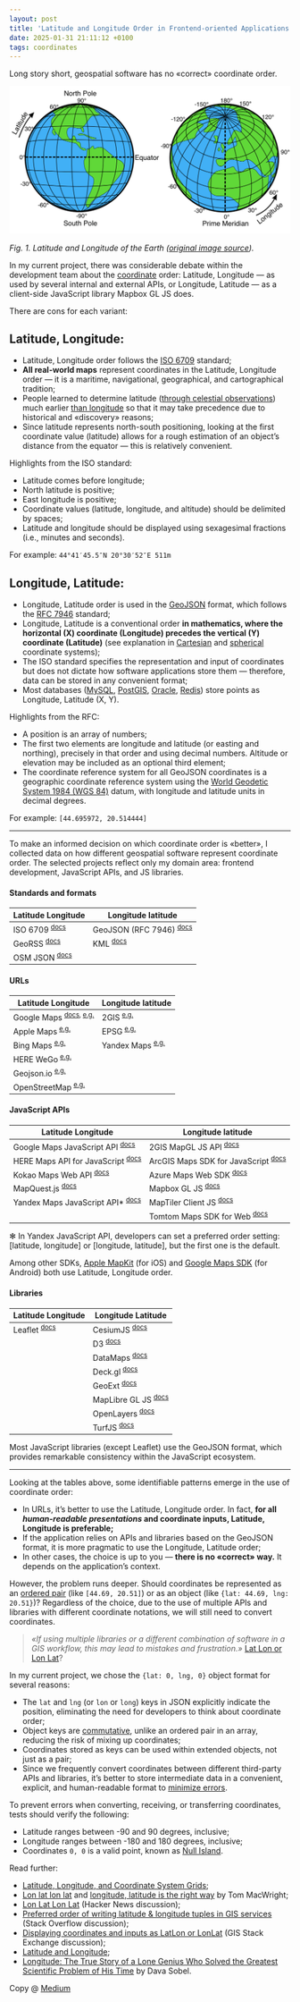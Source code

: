 ```yaml
---
layout: post
title: 'Latitude and Longitude Order in Frontend-oriented Applications'
date: 2025-01-31 21:11:12 +0100
tags: coordinates
---
```


Long story short, geospatial software has no «correct» coordinate order.

![Latitude and Longitude of the Earth](/assets/2025-01-31/01-latitude-longitude.png)

_Fig. 1. Latitude and Longitude of the Earth ([original image source](https://commons.wikimedia.org/wiki/File:Latitude_and_Longitude_of_the_Earth.svg))._

In my current project, there was considerable debate within the development team about the [coordinate](https://en.wikipedia.org/wiki/Geographic_coordinate_system) order: Latitude, Longitude — as used by several internal and external APIs, or Longitude, Latitude — as a client-side JavaScript library Mapbox GL JS does.

There are cons for each variant:

## Latitude, Longitude:

- Latitude, Longitude order follows the [ISO 6709](https://en.wikipedia.org/wiki/ISO_6709) standard;
- **All real-world maps** represent coordinates in the Latitude, Longitude order — it is a maritime, navigational, geographical, and cartographical tradition;
- People learned to determine latitude ([through celestial observations](https://en.wikipedia.org/wiki/Celestial_navigation)) much earlier [than longitude](https://en.wikipedia.org/wiki/History_of_longitude) so that it may take precedence due to historical and «discovery» reasons;
- Since latitude represents north-south positioning, looking at the first coordinate value (latitude) allows for a rough estimation of an object’s distance from the equator — this is relatively convenient.

Highlights from the ISO standard:

- Latitude comes before longitude;
- North latitude is positive;
- East longitude is positive;
- Coordinate values (latitude, longitude, and altitude) should be delimited by spaces;
- Latitude and longitude should be displayed using sexagesimal fractions (i.e., minutes and seconds).

For example: `44°41′45.5″N 20°30′52″E 511m`

## Longitude, Latitude:

- Longitude, Latitude order is used in the [GeoJSON](https://geojson.org) format, which follows the [RFC 7946](https://datatracker.ietf.org/doc/html/rfc7946) standard;
- Longitude, Latitude is a conventional order **in mathematics, where the horizontal (X) coordinate (Longitude) precedes the vertical (Y) coordinate (Latitude)** (see explanation in [Cartesian](https://en.wikipedia.org/wiki/Cartesian_coordinate_system) and [spherical](https://en.wikipedia.org/wiki/Spherical_coordinate_system) coordinate systems);
- The ISO standard specifies the representation and input of coordinates but does not dictate how software applications store them — therefore, data can be stored in any convenient format;
- Most databases ([MySQL](https://dev.mysql.com/doc/refman/8.4/en/gis-point-property-functions.html), [PostGIS](https://postgis.net/documentation/tips/lon-lat-or-lat-lon/), [Oracle](https://docs.oracle.com/en/database/oracle/oracle-database/19/spatl/coordinate-systems-concepts.html#GUID-5CDBB4BD-2721-43A1-99DD-C195B909F85B), [Redis](https://redis.io/docs/latest/develop/interact/search-and-query/advanced-concepts/geo/)) store points as Longitude, Latitude (X, Y).

Highlights from the RFC:

- A position is an array of numbers;
- The first two elements are longitude and latitude (or easting and northing), precisely in that order and using decimal numbers. Altitude or elevation may be included as an optional third element;
- The coordinate reference system for all GeoJSON coordinates is a geographic coordinate reference system using the [World Geodetic System 1984 (WGS 84)](https://en.wikipedia.org/wiki/World_Geodetic_System#WGS_84) datum, with longitude and latitude units in decimal degrees.

For example: `[44.695972, 20.514444]`

---

To make an informed decision on which coordinate order is «better», I collected data on how different geospatial software represent coordinate order. The selected projects reflect only my domain area: frontend development, JavaScript APIs, and JS libraries.

#### Standards and formats

| Latitude Longitude                                                          | Longitude latitude                                                                                             |
| --------------------------------------------------------------------------- | -------------------------------------------------------------------------------------------------------------- |
| ISO 6709 <sup>[docs](https://en.wikipedia.org/wiki/ISO_6709)</sup>          | GeoJSON (RFC 7946) <sup>[docs](https://datatracker.ietf.org/doc/html/rfc7946#section-4)</sup>                  |
| GeoRSS <sup>[docs](https://www.ogc.org/publications/standard/georss/)</sup> | KML <sup>[docs](https://developers.google.com/kml/documentation/kmlreference#elements-specific-to-point)</sup> |
| OSM JSON <sup>[docs](https://wiki.openstreetmap.org/wiki/OSM_JSON)</sup>    |                                                                                                                |

#### URLs

| Latitude Longitude                                                                                                                                                                      | Longitude latitude                                                                       |
| --------------------------------------------------------------------------------------------------------------------------------------------------------------------------------------- | ---------------------------------------------------------------------------------------- |
| Google Maps <sup>[docs](https://developers.google.com/maps/documentation/urls/get-started#constructing-valid-urls), [e.g.](https://www.google.com/maps/@44.8198261,20.436645,16z)</sup> | 2GIS <sup>[e.g.](https://2gis.ae/dubai/geo/13933647002594323/55.27434%2C25.197091)</sup> |
| Apple Maps <sup>[e.g.](https://beta.maps.apple.com/?ll=44.818161959837006%2C20.443788177820323&spn=0.040468247493485876%2C0.09146203301651212)</sup>                                    | EPSG <sup>[e.g.](https://epsg.io/map#srs=4326&x=20.442413&y=44.819579&z=17)</sup>        |
| Bing Maps <sup>[e.g.](https://www.bing.com/maps?cp=44.823653%7E20.450316&lvl=17.5)</sup>                                                                                                | Yandex Maps <sup>[e.g.](https://yandex.com/maps/?ll=20.453578%2C44.817094)</sup>         |
| HERE WeGo <sup>[e.g.](https://maps.here.com/?map=44.82377,20.45185)</sup>                                                                                                               |                                                                                          |
| Geojson.io <sup>[e.g.](https://geojson.io/#id=gist:anonymous/&map=15.87/44.823377/20.448848)</sup>                                                                                      |                                                                                          |
| OpenStreetMap <sup>[e.g.](https://www.openstreetmap.org/#map=19/44.823027/20.447236)</sup>                                                                                              |                                                                                          |

#### JavaScript APIs

| Latitude Longitude                                                                                                                              | Longitude latitude                                                                                                                            |
| ----------------------------------------------------------------------------------------------------------------------------------------------- | --------------------------------------------------------------------------------------------------------------------------------------------- |
| Google Maps JavaScript API <sup>[docs](https://developers.google.com/maps/documentation/javascript/reference/coordinates)</sup>                 | 2GIS MapGL JS API <sup>[docs](https://docs.2gis.com/en/mapgl/reference/Map)</sup>                                                             |
| HERE Maps API for JavaScript <sup>[docs](https://www.here.com/docs/bundle/maps-api-for-javascript-api-reference/page/H.Map.html#.Options)</sup> | ArcGIS Maps SDK for JavaScript <sup>[docs](https://developers.arcgis.com/javascript/latest/maps-2d/#set-the-visible-portion-of-the-map)</sup> |
| Kokao Maps Web API <sup>[docs](https://apis.map.kakao.com/web/documentation/#LatLng)</sup>                                                      | Azure Maps Web SDK <sup>[docs](https://learn.microsoft.com/en-us/azure/azure-maps/how-to-use-map-control)</sup>                               |
| MapQuest.js <sup>[docs](https://developer.mapquest.com/documentation/sdks/mapquest-js/)</sup>                                                   | Mapbox GL JS <sup>[docs](https://docs.mapbox.com/mapbox-gl-js/api/geography/#lnglat)</sup>                                                    |
| Yandex Maps JavaScript API\* <sup>[docs](https://yandex.com/dev/jsapi-v2-1/doc/en/v2-1/ref/reference/meta#coordinatesOrder)</sup>               | MapTiler Client JS <sup>[docs](https://docs.maptiler.com/client-js/coordinates/)</sup>                                                        |
|                                                                                                                                                 | Tomtom Maps SDK for Web <sup>[docs](https://developer.tomtom.com/maps-sdk-web-js/documentation#Maps.LngLat)</sup>                             |

✻ In Yandex JavaScript API, developers can set a preferred order setting: [latitude, longitude] or [longitude, latitude], but the first one is the default.

Among other SDKs, [Apple MapKit](https://developer.apple.com/documentation/mapkitjs/mapkit.coordinate/mapkit.coordinate) (for iOS) and [Google Maps SDK](https://developers.google.com/maps/documentation/android-sdk/coordinates) (for Android) both use Latitude, Longitude order.

#### Libraries

| Latitude Longitude                                                     | Longitude Latitude                                                                                    |
| ---------------------------------------------------------------------- | ----------------------------------------------------------------------------------------------------- |
| Leaflet <sup>[docs](https://leafletjs.com/reference.html#latlng)</sup> | CesiumJS <sup>[docs](https://cesium.com/learn/cesiumjs-learn/cesiumjs-quickstart/)</sup>              |
|                                                                        | D3 <sup>[docs](https://github.com/d3/d3-geo)</sup>                                                    |
|                                                                        | DataMaps <sup>[docs](https://github.com/markmarkoh/datamaps/blob/master/README.md)</sup>              |
|                                                                        | Deck.gl <sup>[docs](https://deck.gl/docs/developer-guide/coordinate-systems)</sup>                    |
|                                                                        | GeoExt <sup>[docs](https://geoext.github.io/geoext/)</sup>                                            |
|                                                                        | MapLibre GL JS <sup>[docs](https://maplibre.org/maplibre-gl-js/docs/API/classes/LngLat/)</sup>        |
|                                                                        | OpenLayers <sup>[docs](https://openlayers.org/en/latest/apidoc/module-ol_proj.html#.fromLonLat)</sup> |
|                                                                        | TurfJS <sup>[docs](https://turfjs.org/docs/getting-started)</sup>                                     |

Most JavaScript libraries (except Leaflet) use the GeoJSON format, which provides remarkable consistency within the JavaScript ecosystem.

---

Looking at the tables above, some identifiable patterns emerge in the use of coordinate order:

- In URLs, it’s better to use the Latitude, Longitude order. In fact, **for all _human-readable presentations_ and coordinate inputs, Latitude, Longitude is preferable;**
- If the application relies on APIs and libraries based on the GeoJSON format, it is more pragmatic to use the Longitude, Latitude order;
- In other cases, the choice is up to you — **there is no «correct» way.** It depends on the application’s context.

However, the problem runs deeper. Should coordinates be represented as an [ordered pair](https://en.wikipedia.org/wiki/Ordered_pair) (like `[44.69, 20.51]`) or as an object (like `{lat: 44.69, lng: 20.51}`)? Regardless of the choice, due to the use of multiple APIs and libraries with different coordinate notations, we will still need to convert coordinates.

> _«If using multiple libraries or a different combination of software in a GIS workflow, this may lead to mistakes and frustration.»_ [Lat Lon or Lon Lat](https://observablehq.com/@clhenrick/lat-lon-or-lon-lat)?

In my current project, we chose the `{lat: 0, lng, 0}` object format for several reasons:

- The `lat` and `lng` (or `lon` or `long`) keys in JSON explicitly indicate the position, eliminating the need for developers to think about coordinate order;
- Object keys are [commutative](https://en.wikipedia.org/wiki/Commutative_property), unlike an ordered pair in an array, reducing the risk of mixing up coordinates;
- Coordinates stored as keys can be used within extended objects, not just as a pair;
- Since we frequently convert coordinates between different third-party APIs and libraries, it’s better to store intermediate data in a convenient, explicit, and human-readable format to [minimize errors](https://adequatica.github.io/2022/09/26/field-notes-in-software-testing.html#on-coordinates).

To prevent errors when converting, receiving, or transferring coordinates, tests should verify the following:

- Latitude ranges between -90 and 90 degrees, inclusive;
- Longitude ranges between -180 and 180 degrees, inclusive;
- Coordinates `0, 0` is a valid point, known as [Null Island](https://en.wikipedia.org/wiki/Null_Island).

Read further:

- [Latitude, Longitude, and Coordinate System Grids](https://gisgeography.com/latitude-longitude-coordinates/);
- [Lon lat lon lat](https://macwright.com/lonlat/) and [longitude, latitude is the right way](https://macwright.com/2016/07/15/longitude-latitude-is-the-right-way) by Tom MacWright;
- [Lon Lat Lon Lat](https://news.ycombinator.com/item?id=30228981) (Hacker News discussion);
- [Preferred order of writing latitude & longitude tuples in GIS services](https://stackoverflow.com/questions/7309121/preferred-order-of-writing-latitude-longitude-tuples-in-gis-services) (Stack Overflow discussion);
- [Displaying coordinates and inputs as LatLon or LonLat](https://gis.stackexchange.com/questions/6037/displaying-coordinates-and-inputs-as-latlon-or-lonlat) (GIS Stack Exchange discussion);
- [Latitude and Longitude](https://www.open.edu/openlearn/history-the-arts/history/history-science-technology-and-medicine/history-science/latitude-and-longitude);
- [Longitude: The True Story of a Lone Genius Who Solved the Greatest Scientific Problem of His Time](https://www.amazon.com/Longitude-Genius-Greatest-Scientific-Problem/dp/080271529X) by Dava Sobel.

Copy @ [Medium](https://adequatica.medium.com/latitude-and-longitude-order-in-frontend-oriented-applications-0de61453ed4a)
